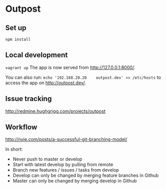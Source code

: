 Outpost
=======

## Set up

`npm install`

## Local development

`vagrant up`
The app is now served from http://127.0.0.1:8000/.

You can also run: `echo '192.168.20.20    outpost.dev' >> /etc/hosts` to access 
the app on http://outpost.dev/.

## Issue tracking

http://redmine.hughgrigg.com/projects/outpost

## Workflow

http://nvie.com/posts/a-successful-git-branching-model/

In short:
 - Never push to master or develop
 - Start with latest develop by pulling from remote
 - Branch new features / issues / tasks from develop
 - Develop can only be changed by merging feature branches in Github
 - Master can only be changed by merging develop in Github
